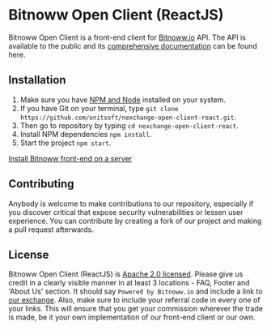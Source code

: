 # Bitnoww Open Client (ReactJS)

Bitnoww Open Client is a front-end client for [Bitnoww.io](https://nexchange.io/) API. The API is available to the public and its [comprehensive documentation](http://docs.nexchange2.apiary.io/) can be found here. 

## Installation

1. Make sure you have [NPM and Node](https://docs.npmjs.com/getting-started/installing-node) installed on your system.
2. If you have Git on your terminal, type `git clone https://github.com/onitsoft/nexchange-open-client-react.git`.
3. Then go to repository by typing `cd nexchange-open-client-react`.
4. Install NPM dependencies `npm install`.
5. Start the project `npm start`.

[Install Bitnoww front-end on a server](https://medium.com/nexchange/nexchange-io-front-end-client-setup-on-a-server-501ea46f34aa)

## Contributing

Anybody is welcome to make contributions to our repository, especially if you discover critical that expose security vulnerabilities or lessen user experience. You can contribute by creating a fork of our project and making a pull request afterwards.

## License

Bitnoww Open Client (ReactJS) is [Apache 2.0 licensed](https://github.com/onitsoft/nexchange-open-client-react/blob/master/LICENSE). Please give us credit in a clearly visible manner in at least 3 locations - FAQ, Footer and 'About Us' section. It should say `Powered by Bitnoww.io` and include a link to [our exchange](https://nexchange.io/). Also, make sure to include your referral code in every one of your links. This will ensure that you get your commission wherever the trade is made, be it your own implementation of our front-end client or our own.
